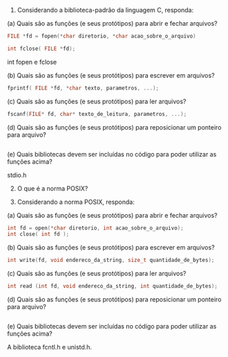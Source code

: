 1. Considerando a biblioteca-padrão da linguagem C, responda:

(a) Quais são as funções (e seus protótipos) para abrir e fechar arquivos?

```C
FILE *fd = fopen(*char diretorio, *char acao_sobre_o_arquivo)

int fclose( FILE *fd);
```
int fopen e fclose

(b) Quais são as funções (e seus protótipos) para escrever em arquivos?


```C
fprintf( FILE *fd, *char texto, parametros, ...);
```

(c) Quais são as funções (e seus protótipos) para ler arquivos?


```C
fscanf(FILE* fd, char* texto_de_leitura, parametros, ...);
```

(d) Quais são as funções (e seus protótipos) para reposicionar um ponteiro para arquivo?


```C

```

(e) Quais bibliotecas devem ser incluídas no código para poder utilizar as funções acima?

stdio.h

2. O que é a norma POSIX?

3. Considerando a norma POSIX, responda:

(a) Quais são as funções (e seus protótipos) para abrir e fechar arquivos?


```C
int fd = open(*char diretorio, int acao_sobre_o_arquivo);
int close( int fd );
```

(b) Quais são as funções (e seus protótipos) para escrever em arquivos?


```C
int write(fd, void endereco_da_string, size_t quantidade_de_bytes);
```

(c) Quais são as funções (e seus protótipos) para ler arquivos?


```C
int read (int fd, void endereco_da_string, int quantidade_de_bytes);
```

(d) Quais são as funções (e seus protótipos) para reposicionar um ponteiro para arquivo?


```C

```

(e) Quais bibliotecas devem ser incluídas no código para poder utilizar as funções acima?

A biblioteca fcntl.h e unistd.h.


